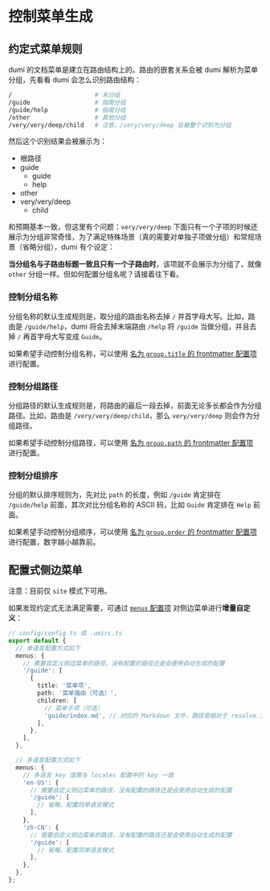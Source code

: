 # 控制菜单生成

## 约定式菜单规则

dumi 的文档菜单是建立在路由结构上的。路由的嵌套关系会被 dumi 解析为菜单分组，先看看 dumi 会怎么识别路由结构：

```bash
/                       # 未分组
/guide                  # 指南分组
/guide/help             # 指南分组
/other                  # 其他分组
/very/very/deep/child   # 注意，/very/very/deep 会被整个识别为分组
```

然后这个识别结果会被展示为：

- 根路径
- guide
  - guide
  - help
- other
- very/very/deep
  - child

和预期基本一致，但这里有个问题：`very/very/deep` 下面只有一个子项的时候还展示为分组非常奇怪，为了满足特殊场景（真的需要对单独子项做分组）和常规场景（省略分组），dumi 有个设定：

**当分组名与子路由标题一致且只有一个子路由时**，该项就不会展示为分组了，就像 `other` 分组一样。但如何配置分组名呢？请接着往下看。

### 控制分组名称

分组名称的默认生成规则是，取分组的路由名称去掉 `/` 并首字母大写。比如，路由是 `/guide/help`，dumi 将会去掉末端路由 `/help` 将 `/guide` 当做分组，并且去掉 `/` 再首字母大写变成 `Guide`。

如果希望手动控制分组名称，可以使用 [名为 `group.title` 的 frontmatter 配置项](/config/frontmatter#grouptitle) 进行配置。

### 控制分组路径

分组路径的默认生成规则是，将路由的最后一段去掉，前面无论多长都会作为分组路径。比如，路由是 `/very/very/deep/child`，那么 `very/very/deep` 则会作为分组路径。

如果希望手动控制分组路径，可以使用 [名为 `group.path` 的 frontmatter 配置项](/config/frontmatter#grouppath) 进行配置。

### 控制分组排序

分组的默认排序规则为，先对比 `path` 的长度，例如 `/guide` 肯定排在 `/guide/help` 前面，其次对比分组名称的 ASCII 码，比如 `Guide` 肯定排在 `Help` 前面。

如果希望手动控制分组顺序，可以使用 [名为 `group.order` 的 frontmatter 配置项](/config/frontmatter#grouporder) 进行配置，数字越小越靠前。

## 配置式侧边菜单

<Alert>注意：目前仅 <code>site</code> 模式下可用。</Alert>

如果发现约定式无法满足需要，可通过 [`menus` 配置项](/config#mennus) 对侧边菜单进行**增量自定义**：

```ts
// config/config.ts 或 .umirc.ts
export default {
  // 单语言配置方式如下
  menus: {
    // 需要自定义侧边菜单的路径，没有配置的路径还是会使用自动生成的配置
    '/guide': [
      {
        title: '菜单项',
        path: '菜单路由（可选）',
        children: [
          // 菜单子项（可选）
          'guide/index.md', // 对应的 Markdown 文件，路径是相对于 resolve.includes 目录识别的
        ],
      },
    ],
  },

  // 多语言配置方式如下
  menus: {
    // 多语言 key 值需与 locales 配置中的 key 一致
    'en-US': {
      // 需要自定义侧边菜单的路径，没有配置的路径还是会使用自动生成的配置
      '/guide': [
        // 省略，配置同单语言模式
      ],
    },
    'zh-CN': {
      // 需要自定义侧边菜单的路径，没有配置的路径还是会使用自动生成的配置
      '/guide': [
        // 省略，配置同单语言模式
      ],
    },
  },
};
```
